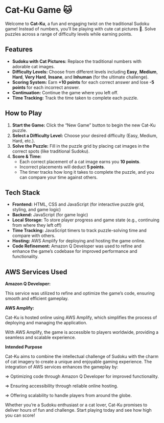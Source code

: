 # Cat-Ku Game 🐱

Welcome to **Cat-Ku**, a fun and engaging twist on the traditional Sudoku game! Instead of numbers, you’ll be playing with cute cat pictures 🐾. Solve puzzles across a range of difficulty levels while earning points.

## Features

- **Sudoku with Cat Pictures:** Replace the traditional numbers with adorable cat images.
- **Difficulty Levels:** Choose from different levels including **Easy**, **Medium**, **Hard**, **Very Hard**, **Insane**, and **Inhuman** (for the ultimate challenge).
- **Scoring System:** Earn **+10 points** for each correct answer and lose **-5 points** for each incorrect answer.
- **Continuation:** Continue the game where you left off.
- **Time Tracking:** Track the time taken to complete each puzzle.

## How to Play

1. **Start the Game:** Click the “New Game” button to begin the new Cat-Ku puzzle.
2. **Select a Difficulty Level:** Choose your desired difficulty (Easy, Medium, Hard, etc.).
3. **Solve the Puzzle:** Fill in the puzzle grid by placing cat images in the correct spots (like traditional Sudoku).
4. **Score & Time:** 
   - Each correct placement of a cat image earns you **10 points**.
   - Incorrect placements will deduct **5 points**.
   - The timer tracks how long it takes to complete the puzzle, and you can compare your time against others.

## Tech Stack

- **Frontend:** HTML, CSS and JavaScript (for interactive puzzle grid, styling, and game logic)
- **Backend:** JavaScript (for game logic)
- **Local Storage:** To store player progress and game state (e.g., continuing from where they left off)
- **Time Tracking:** JavaScript timers to track puzzle-solving time and compare with others.
- **Hosting:** AWS Amplify for deploying and hosting the game online.
- **Code Refinement:** Amazon Q Developer was used to refine and enhance the game’s codebase for improved performance and functionality.

## AWS Services Used

**Amazon Q Developer:**

This service was utilized to refine and optimize the game’s code, ensuring smooth and efficient gameplay.

**AWS Amplify:**

Cat-Ku is hosted online using AWS Amplify, which simplifies the process of deploying and managing the application.

With AWS Amplify, the game is accessible to players worldwide, providing a seamless and scalable experience.

**Intended Purpose**

Cat-Ku aims to combine the intellectual challenge of Sudoku with the charm of cat imagery to create a unique and enjoyable gaming experience. The integration of AWS services enhances the gameplay by:

=> Optimizing code through Amazon Q Developer for improved functionality.

=> Ensuring accessibility through reliable online hosting.

=> Offering scalability to handle players from around the globe.

Whether you’re a Sudoku enthusiast or a cat lover, Cat-Ku promises to deliver hours of fun and challenge. Start playing today and see how high you can score!